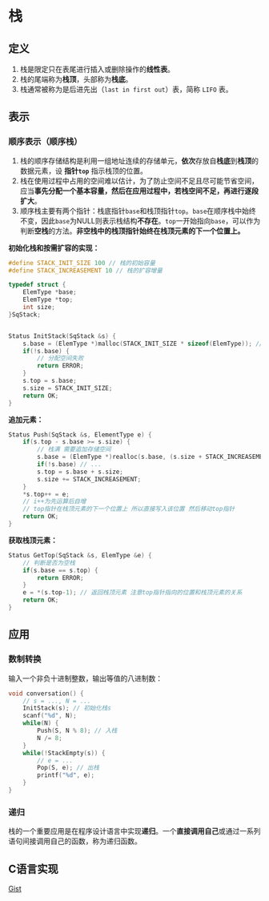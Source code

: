 # 栈

## 定义
1. 栈是限定只在表尾进行插入或删除操作的**线性表**。
2. 栈的尾端称为**栈顶**，头部称为**栈底**。
3. 栈通常被称为是后进先出（`last in first out`）表，简称 `LIFO` 表。

## 表示
### 顺序表示（顺序栈）
1. 栈的顺序存储结构是利用一组地址连续的存储单元，**依次**存放自**栈底**到**栈顶**的数据元素，设 **指针`top`** 指示栈顶的位置。
2. 栈在使用过程中占用的空间难以估计，为了防止空间不足且尽可能节省空间，应当**事先分配一个基本容量，然后在应用过程中，若栈空间不足，再进行逐段扩大**。
3. 顺序栈主要有两个指针：栈底指针`base`和栈顶指针`top`。`base`在顺序栈中始终不变，因此`base`为NULL则表示栈结构**不存在**。`top`一开始指向`base`，可以作为判断**空栈**的方法。**非空栈中的栈顶指针始终在栈顶元素的下一个位置上。**

**初始化栈和按需扩容的实现：**
```c
#define STACK_INIT_SIZE 100 // 栈的初始容量
#define STACK_INCREASEMENT 10 // 栈的扩容增量

typedef struct {
    ElemType *base;
    ElemType *top;
    int size;
}SqStack;


Status InitStack(SqStack &s) {
    s.base = (ElemType *)malloc(STACK_INIT_SIZE * sizeof(ElemType)); // 分配初始空间
    if(!s.base) {
        // 分配空间失败
        return ERROR;
    }
    s.top = s.base; 
    s.size = STACK_INIT_SIZE;
    return OK;
}
```

**追加元素：**
```c
Status Push(SqStack &s, ElementType e) {
    if(s.top - s.base >= s.size) {
        // 栈满 需要追加存储空间
        s.base = (ElemType *)realloc(s.base, (s.size + STACK_INCREASEMENT) * sizeof(ElemType));
        if(!s.base) // ...
        s.top = s.base + s.size;
        s.size += STACK_INCREASEMENT;
    }
    *s.top++ = e; 
    // i++为先运算后自增
    // top指针在栈顶元素的下一个位置上 所以直接写入该位置 然后移动top指针
    return OK;
}
```



**获取栈顶元素：**
```c
Status GetTop(SqStack &s, ElemType &e) {
    // 判断是否为空栈
    if(s.base == s.top) {
        return ERROR;
    }
    e = *(s.top-1); // 返回栈顶元素 注意top指针指向的位置和栈顶元素的关系
    return OK;
}
```


## 应用
### 数制转换
输入一个非负十进制整数，输出等值的八进制数：
```c
void conversation() {
    // s = ..., N = ...
    InitStack(s); // 初始化栈s
    scanf("%d", N);
    while(N) {
        Push(S, N % 8); // 入栈
        N /= 8;
    }
    while(!StackEmpty(s)) {
        // e = ...
        Pop(S, e); // 出栈
        printf("%d", e);
    }
}
```

### 递归
栈的一个重要应用是在程序设计语言中实现**递归**。一个**直接调用自己**或通过一系列语句间接调用自己的函数，称为递归函数。


## C语言实现
[Gist](https://gist.github.com/yunwuu/1c37f910b3d270d8d8397dffbe087de0)